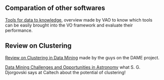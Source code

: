 Comparation of other softwares
------------------------------
[Tools for data to knowledge](http://www.usvao.org/documents/ProjectPlans/ToolsforDatatoKnowledge/Tools%20for%20Data%20to%20Knowledge.pdf), overview made by VAO to know which tools can be easily brought into the VO framework and evaluate their performance. 

Review on Clustering 
------------------------------
[Review on Clustering in Data Mining](http://dame.dsf.unina.it/documents/brescia_clusteringSurvey_DAME-NA-PRE-0031.pdf) made by the guys on the DAME project.

[Data Mining Challenges and Opportunities in Astronomy](http://www.astro.caltech.edu/~george/vo/dmastro.pdf) what S. G. Djorgovski says at Caltech about the potential of clustering!
